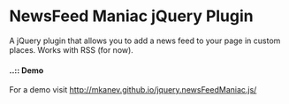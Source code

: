 NewsFeed Maniac jQuery Plugin
===============

A jQuery plugin that allows you to add a news feed to your page in custom places. Works with RSS (for now).

#### ..:: Demo
For a demo visit http://mkanev.github.io/jquery.newsFeedManiac.js/
